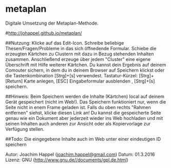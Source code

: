 # metaplan

Digitale Umsetzung der Metaplan-Methode. 

#http://johappel.github.io/metaplan/
        
##Nutzung:
  Klicke auf das Edit-Icon. Schreibe beliebige Thesen/Fragen/Probleme in das sich öffnedende Formular. 
  Schiebe die erzeugten Kärtchen zu Clustern mit dazu in Bezug stehenden Inhalten zusammen. 
  Anschließend erzeuge über jedem "Cluster" eine eigene Überschrift mit Hilfe weiterer Kärtchen.
  Du kannst dein Ergebnis auf deinem Comouter sichern, in dem du in deinem Browser auf Speichern klickst 
  oder die Tastenkombination [Strg]+[s] verwendest. Tastatur-Kürzel: 
  [Strg]+[Return] Karte anlegen,
  [ESC] Eingabeformular ausblenden ,
  [Strg]+[s] speichern.

##Hinweis:
  Beim Speichern werden die Inhalte (Kärtchen) local auf deinem Gerät gespeichert (nicht im Web!).
  Das Speichern funktioniert nur, wenn die Seite nicht in enem Frame geladen ist. 
  Falls du oben rechts "Rahmen entfernen" siehst, klicke diesen Link an!
  Du kannst die gespeicherte Seite genau wie ein Dokument aber jederzeit wieder ins Web hochladen und
  mit seinen Inhalten auch anderen zur Ansicht oder als Kopiervorlage zur Verfügung stellen.
  
##Todo: 
Die eingegebene Inhalte auch im Web unter einer eindeutigen ID speichern
      
Autor: Joachim Happel (joachim.happel@gmail.com)
Datum: 01.3.2016
Lizenz: GNU (http://www.gnu.de//documents/gpl.de.html)


